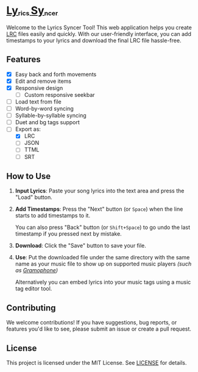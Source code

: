 # [Ly<sub><sup><sub>rics </sub></sup></sub>Sy<sub><sup><sub>ncer</sub></sup></sub>](https://pxeemo.github.io/LySy)

Welcome to the Lyrics Syncer Tool! This web application helps you create [LRC](https://en.m.wikipedia.org/wiki/LRC_(file_format)) files easily and quickly. With our user-friendly interface, you can add timestamps to your lyrics and download the final LRC file hassle-free.

## Features

- [x] Easy back and forth movements
- [x] Edit and remove items
- [x] Responsive design 
    - [ ] Custom responsive seekbar
- [ ] Load text from file
- [ ] Word-by-word syncing
- [ ] Syllable-by-syllable syncing
- [ ] Duet and bg tags support
- [ ] Export as:
    - [x] LRC
    - [ ] JSON
    - [ ] TTML
    - [ ] SRT

## How to Use

1. **Input Lyrics**: Paste your song lyrics into the text area and press the "Load" button.
2. **Add Timestamps**: Press the "Next" button (or `Space`) when the line starts to add timestamps to it.

    You can also press "Back" button (or `Shift+Space`) to go undo the last timestamp if you pressed next by mistake.

3. **Download**: Click the "Save" button to save your file.
4. **Use**: Put the downloaded file under the same directory with the same name as your music file to show up on supported music players _(such as [Gramophone](https://github.com/AkaneTan/Gramophone))_

    Alternatively you can embed lyrics into your music tags using a music tag editor tool.

## Contributing

We welcome contributions! If you have suggestions, bug reports, or features you'd like to see, please submit an issue or create a pull request.

## License

This project is licensed under the MIT License. See [LICENSE](./LICENSE) for details.

